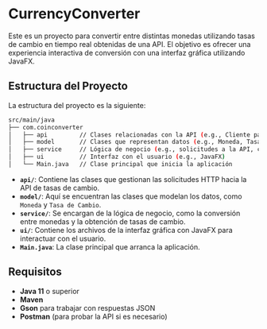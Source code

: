 # CurrencyConverter

Este es un proyecto para convertir entre distintas monedas utilizando tasas de cambio en tiempo real obtenidas de una API. El objetivo es ofrecer una experiencia interactiva de conversión con una interfaz gráfica utilizando JavaFX.

## Estructura del Proyecto

La estructura del proyecto es la siguiente:

```bash
src/main/java
├── com.coinconverter
│   ├── api         // Clases relacionadas con la API (e.g., Cliente para realizar solicitudes)
│   ├── model       // Clases que representan datos (e.g., Moneda, Tasa de Cambio)
│   ├── service     // Lógica de negocio (e.g., solicitudes a la API, conversión)
│   ├── ui          // Interfaz con el usuario (e.g., JavaFX)
│   └── Main.java   // Clase principal que inicia la aplicación
```

- **`api/`**: Contiene las clases que gestionan las solicitudes HTTP hacia la API de tasas de cambio.
- **`model/`**: Aquí se encuentran las clases que modelan los datos, como `Moneda` y `Tasa de Cambio`.
- **`service/`**: Se encargan de la lógica de negocio, como la conversión entre monedas y la obtención de tasas de cambio.
- **`ui/`**: Contiene los archivos de la interfaz gráfica con JavaFX para interactuar con el usuario.
- **`Main.java`**: La clase principal que arranca la aplicación.

## Requisitos

- **Java 11** o superior
- **Maven**
- **Gson** para trabajar con respuestas JSON
- **Postman** (para probar la API si es necesario)


